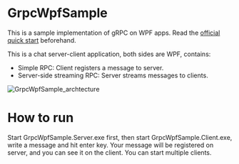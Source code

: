 # GrpcWpfSample

This is a sample implementation of gRPC on WPF apps. Read the [official quick start](https://grpc.io/docs/quickstart/csharp.html) beforehand.

This is a chat server-client application, both sides are WPF, contains:
- Simple RPC: Client registers a message to server.
- Server-side streaming RPC: Server streams messages to clients.

![GrpcWpfSample_archtecture](https://github.com/cactuaroid/GrpcWpfSample/blob/master/GrpcWpfSample_archtecture.png)

# How to run

Start GrpcWpfSample.Server.exe first, then start GrpcWpfSample.Client.exe, write a message and hit enter key. Your message will be registered on server, and you can see it on the client. You can start multiple clients.
